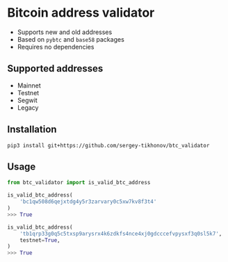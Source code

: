 # Bitcoin address validator
* Supports new and old addresses
* Based on `pybtc` and `base58` packages
* Requires no dependencies 

## Supported addresses
* Mainnet 
* Testnet 
* Segwit
* Legacy

## Installation
```
pip3 install git+https://github.com/sergey-tikhonov/btc_validator
```

## Usage 
```python
from btc_validator import is_valid_btc_address

is_valid_btc_address(
    'bc1qw508d6qejxtdg4y5r3zarvary0c5xw7kv8f3t4'
)
>>> True

is_valid_btc_address(
    'tb1qrp33g0q5c5txsp9arysrx4k6zdkfs4nce4xj0gdcccefvpysxf3q0sl5k7',
    testnet=True,
)
>>> True
```
 